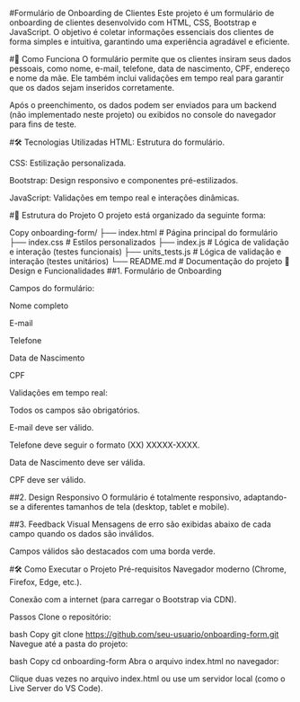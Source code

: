 #Formulário de Onboarding de Clientes
Este projeto é um formulário de onboarding de clientes desenvolvido com HTML, CSS, Bootstrap e JavaScript. O objetivo é coletar informações essenciais dos clientes de forma simples e intuitiva, garantindo uma experiência agradável e eficiente.

#🚀 Como Funciona
O formulário permite que os clientes insiram seus dados pessoais, como nome, e-mail, telefone, data de nascimento, CPF, endereço e nome da mãe. Ele também inclui validações em tempo real para garantir que os dados sejam inseridos corretamente.

Após o preenchimento, os dados podem ser enviados para um backend (não implementado neste projeto) ou exibidos no console do navegador para fins de teste.

#🛠️ Tecnologias Utilizadas
HTML: Estrutura do formulário.

CSS: Estilização personalizada.

Bootstrap: Design responsivo e componentes pré-estilizados.

JavaScript: Validações em tempo real e interações dinâmicas.

#📂 Estrutura do Projeto
O projeto está organizado da seguinte forma:

Copy
onboarding-form/
├── index.html          # Página principal do formulário
├── index.css           # Estilos personalizados
├── index.js            # Lógica de validação e interação (testes funcionais)
├── units_tests.js      # Lógica de validação e interação (testes unitários)
└── README.md           # Documentação do projeto
🎨 Design e Funcionalidades
##1. Formulário de Onboarding

Campos do formulário:

Nome completo

E-mail

Telefone

Data de Nascimento

CPF

Validações em tempo real:

Todos os campos são obrigatórios.

E-mail deve ser válido.

Telefone deve seguir o formato (XX) XXXXX-XXXX.

Data de Nascimento deve ser válida.

CPF deve ser válido.

##2. Design Responsivo
O formulário é totalmente responsivo, adaptando-se a diferentes tamanhos de tela (desktop, tablet e mobile).

##3. Feedback Visual
Mensagens de erro são exibidas abaixo de cada campo quando os dados são inválidos.

Campos válidos são destacados com uma borda verde.

#🛠️ Como Executar o Projeto
Pré-requisitos
Navegador moderno (Chrome, Firefox, Edge, etc.).

Conexão com a internet (para carregar o Bootstrap via CDN).

Passos
Clone o repositório:

bash
Copy
git clone https://github.com/seu-usuario/onboarding-form.git
Navegue até a pasta do projeto:

bash
Copy
cd onboarding-form
Abra o arquivo index.html no navegador:

Clique duas vezes no arquivo index.html ou use um servidor local (como o Live Server do VS Code).